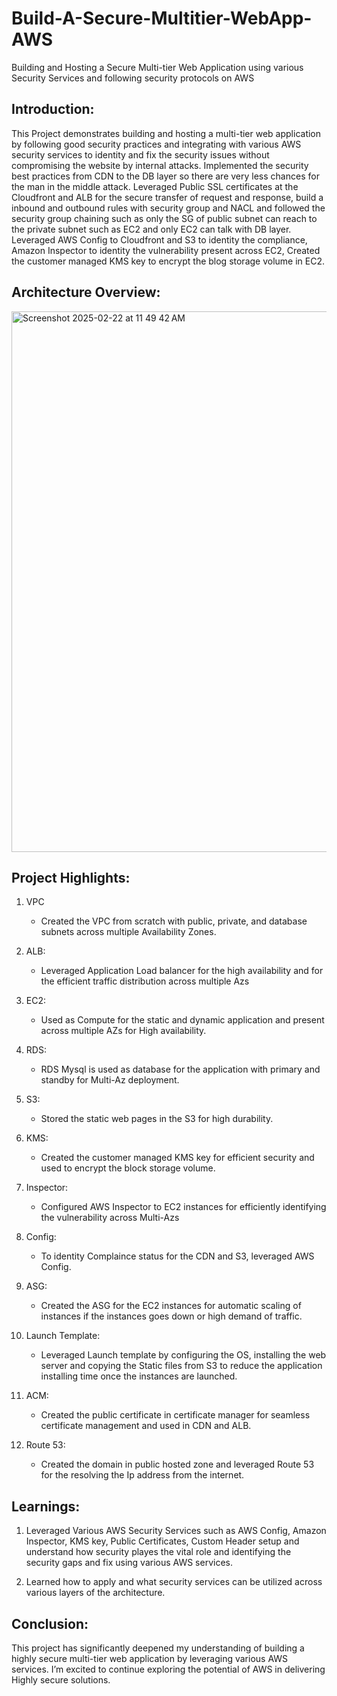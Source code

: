 # Build-A-Secure-Multitier-WebApp-AWS
Building and Hosting a Secure Multi-tier Web Application using various Security Services and following security protocols on AWS


## Introduction:
This Project demonstrates building and hosting a multi-tier web application by following good security practices and integrating with various AWS security services to identity and fix the security issues without compromising the website by internal attacks. Implemented the security best practices from CDN to the DB layer so there are very less chances for the man in the middle attack. Leveraged Public SSL certificates at the Cloudfront and ALB for the secure transfer of request and response, build a inbound and outbound rules with security group and NACL and followed the security group chaining such as only the SG of public subnet can reach to the private subnet such as EC2 and only EC2 can talk with DB layer. Leveraged AWS Config to Cloudfront and S3 to identity the compliance, Amazon Inspector to identity the vulnerability present across EC2, Created the customer managed KMS key to encrypt the blog storage volume in EC2.

## Architecture Overview: 

<img width="865" alt="Screenshot 2025-02-22 at 11 49 42 AM" src="https://github.com/user-attachments/assets/b7efac90-43e0-4192-8389-adaef8d27861" />

## Project Highlights:

1. VPC
   * Created the VPC from scratch with public, private, and database subnets across multiple Availability Zones.

2. ALB:
   * Leveraged Application Load balancer for the high availability and for the efficient traffic distribution across multiple Azs

3. EC2:
   * Used as Compute for the static and dynamic application and present across multiple AZs for High availability.

4. RDS:
   * RDS Mysql is used as database for the application with primary and standby for Multi-Az deployment.

5. S3:
   * Stored the static web pages in the S3 for high durability.

6. KMS:
   * Created the customer managed KMS key for efficient security and used to encrypt the block storage volume.

7. Inspector:
   * Configured AWS Inspector  to EC2 instances for efficiently identifying the vulnerability across Multi-Azs

8. Config:
   * To identity Complaince status for the CDN and S3, leveraged AWS Config.
  
9. ASG:
    * Created the ASG for the EC2 instances for automatic scaling of instances if the instances goes down or high demand of traffic.

10. Launch Template:
    * Leveraged Launch template by configuring the OS, installing the web server and copying the Static files from S3 to reduce the application installing time once the instances are launched.

11. ACM:
    * Created the public certificate in certificate manager for seamless certificate management and used in CDN and ALB.
   
12. Route 53:
    * Created the domain in public hosted zone and leveraged Route 53 for the resolving the Ip address from the internet.
   

## Learnings:
1. Leveraged Various AWS Security Services such as AWS Config, Amazon Inspector, KMS key, Public Certificates, Custom Header setup and understand how security playes the vital role and 
   identifying the security gaps and fix using various AWS services.

2. Learned how to apply and what security services can be utilized across various layers of the architecture.

## Conclusion:
This project has significantly deepened my understanding of building a highly secure multi-tier web application by leveraging various AWS services. I’m excited to continue exploring the potential of AWS in delivering Highly secure solutions.


